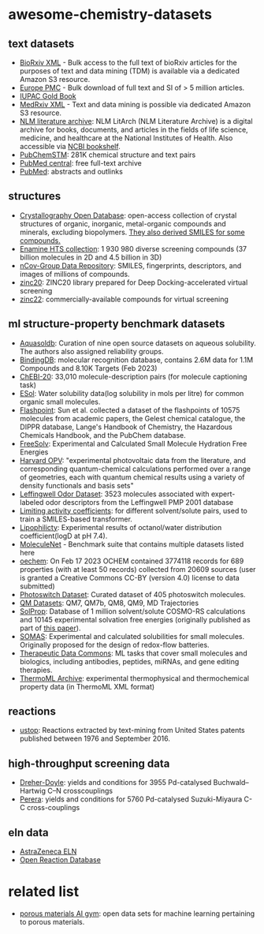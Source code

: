# awesome-chemistry-datasets


## text datasets

- [BioRxiv XML](https://www.biorxiv.org/tdm) - Bulk access to the full text of bioRxiv articles for the purposes of text and data mining (TDM) is available via a dedicated Amazon S3 resource.
- [Europe PMC](https://europepmc.org/downloads) - Bulk download of full text and SI of > 5 million articles.
- [IUPAC Gold Book](https://goldbook.iupac.org/)
- [MedRxiv XML](https://www.medrxiv.org/tdm) - Text and data mining is possible via dedicated Amazon S3 resource.
- [NLM literature archive](https://ftp.ncbi.nlm.nih.gov/pub/litarch/): NLM LitArch (NLM Literature Archive) is a digital archive for books, documents, and articles in the fields of life science, medicine, and healthcare at the National Institutes of Health. Also accessible via [NCBI bookshelf](https://www.ncbi.nlm.nih.gov/books/).
- [PubChemSTM](https://arxiv.org/abs/2212.10789): 281K chemical structure and text pairs
- [PubMed central](https://www.ncbi.nlm.nih.gov/pmc/): free full-text archive
- [PubMed](https://pubmed.ncbi.nlm.nih.gov/): abstracts and outlinks

## structures 

- [Crystallography Open Database](http://www.crystallography.net/cod/): open-access collection of crystal structures of organic, inorganic, metal-organic compounds and minerals, excluding biopolymers. [They also derived SMILES for some compounds.](https://doi.org/10.1186/s13321-018-0279-6)
- [Enamine HTS collection](https://enamine.net/compound-collections/screening-collection/hts-collection):  1 930 980 diverse screening compounds (37 billion molecules in 2D and 4.5 billion in 3D)
- [nCov-Group Data Repository](https://2019-ncovgroup.github.io/data/#dataset-downloads): SMILES, fingerprints, descriptors, and images of millions of compounds.
- [zinc20](https://files.docking.org/zinc20-ML/): ZINC20 library prepared for Deep Docking-accelerated virtual screening
- [zinc22](https://cartblanche22.docking.org/): commercially-available compounds for virtual screening
## ml structure-property benchmark datasets 

- [Aquasoldb](https://dataverse.harvard.edu/dataset.xhtml?persistentId=doi:10.7910/DVN/OVHAW8): Curation of nine open source datasets on aqueous solubility. The authors also assigned reliability groups.
- [BindingDB](https://www.bindingdb.org/rwd/bind/chemsearch/marvin/Download.jsp): molecular recognition database, contains 2.6M data for 1.1M Compounds and 8.10K Targets (Feb 2023)
- [ChEBI-20](https://paperswithcode.com/dataset/chebi-20): 33,010 molecule-description pairs (for molecule captioning task)
- [ESol](https://pubmed.ncbi.nlm.nih.gov/15154768/): Water solubility data(log solubility in mols per litre) for common organic small molecules.
- [Flashpoint](https://github.com/cheminfo/molecule-features/blob/main/data/flashpoint/meta.yaml#:~:text=https%3A//figshare.com/articles/dataset/Data_for_Assessing_Graph%2Dbased_Deep_Learning_Models_for_Predicting_Flash_Point/9275210): Sun et al. collected a dataset of the flashpoints of 10575 molecules from academic papers, the Gelest chemical catalogue, the DIPPR database, Lange's Handbook of Chemistry, the Hazardous Chemicals Handbook, and the PubChem database.
- [FreeSolv](https://github.com/MobleyLab/FreeSolv): Experimental and Calculated Small Molecule Hydration Free Energies
- [Harvard OPV](https://figshare.com/articles/dataset/HOPV15_Dataset/1610063/4): "experimental photovoltaic data from the literature, and corresponding quantum-chemical calculations performed over a range of geometries, each with quantum chemical results using a variety of density functionals and basis sets"
- [Leffingwell Odor Dataset](https://zenodo.org/record/4085098): 3523 molecules associated with expert-labeled odor descriptors from the Leffingwell PMP 2001 database
- [Limiting activity coefficients](https://polybox.ethz.ch/index.php/s/kyVOt3pwHW26PP4): for different solvent/solute pairs, used to train a SMILES-based transformer.
- [Lipophilicty](https://deepchemdata.s3-us-west-1.amazonaws.com/datasets/Lipophilicity.csv): Experimental results of octanol/water distribution coefficient(logD at pH 7.4).
- [MoleculeNet](https://moleculenet.org/datasets-1) - Benchmark suite that contains multiple datasets listed here
- [oechem](https://ochem.eu/home/show.do): On Feb 17 2023 OCHEM contained 3774118 records for 689 properties (with at least 50 records) collected from 20609 sources (user is granted a Creative Commons CC-BY (version 4.0) license to data submitted)
- [Photoswitch Dataset](https://github.com/Ryan-Rhys/The-Photoswitch-Dataset): Curated dataset of 405 photoswitch molecules.
- [QM Datasets](http://quantum-machine.org/datasets/): QM7, QM7b, QM8, QM9, MD Trajectories
- [SolProp](https://discord.com/channels/850068776544108564/1074753729955381298/1076099689184772116): Database of 1 million solvent/solute COSMO-RS calculations and 10145 experimental solvation free energies (originally published as part of [this paper](https://arxiv.org/abs/2012.11730)).
- [SOMAS](https://doi.org/10.6084/m9.figshare.14552697):  Experimental and calculated solubilities for small molecules. Originally proposed for the design of redox-flow batteries.
- [Therapeutic Data Commons](https://tdcommons.ai/overview/): ML tasks that cover small molecules and biologics, including antibodies, peptides, miRNAs, and gene editing therapies.
- [ThermoML Archive](https://www.nist.gov/mml/acmd/trc/thermoml/thermoml-archive): experimental thermophysical and thermochemical property data (in ThermoML XML format)
## reactions 

- [ustop](https://figshare.com/articles/dataset/Chemical_reactions_from_US_patents_1976-Sep2016_/5104873): Reactions extracted by text-mining from United States patents published between 1976 and September 2016.

## high-throughput screening data

- [Dreher-Doyle](https://github.com/leojklarner/gauche/blob/main/data/reactions/dreher_doyle_science_aar5169.csv): yields and conditions for 3955 Pd-catalysed Buchwald–Hartwig C–N crosscouplings
- [Perera](https://github.com/leojklarner/gauche/blob/main/data/reactions/suzuki_miyaura_data.csv): yields and conditions for 5760 Pd-catalysed Suzuki-Miyaura C-C cross-couplings

## eln data


- [AstraZeneca ELN](https://chemrxiv.org/engage/chemrxiv/article-details/6150143118be8575b030ad43)
- [Open Reaction Database](https://docs.open-reaction-database.org/en/latest/index.html)

# related list 

- [porous materials AI gym](https://github.com/SimonEnsemble/porous-material-AI-gym): open data sets for machine learning pertaining to porous materials.
